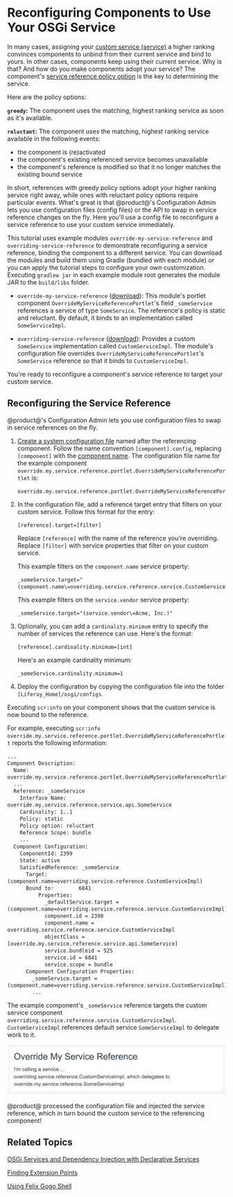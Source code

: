 # Reconfiguring Components to Use Your OSGi Service [](id=reconfiguring-components-to-use-your-service)

In many cases, assigning your
[custom service (service)](/develop/tutorials/-/knowledge_base/7-1/creating-a-custom-osgi-service)
a higher ranking convinces components to unbind from their current service and bind to yours. In other cases, components keep using their
current service. Why is that? And how do you make components adopt your service?
The component's
[service reference policy option](/develop/tutorials/-/knowledge_base/7-1/examining-an-osgi-service-to-override#step-3-gather-reference-configuration-details-if-reconfiguration-is-needed)
is the key to determining the service. 

Here are the policy options:

**`greedy`:** The component uses the matching, highest ranking service as soon 
as it's available. 

**`reluctant`:** The component uses the matching, highest ranking service 
available in the following events:

-   the component is (re)activated
-   the component's existing referenced service becomes unavailable
-   the component's reference is modified so that it no longer matches the 
    existing bound service 

In short, references with greedy policy options adopt your higher ranking
service right away, while ones with reluctant policy options require particular
events. What's great is that  @product@'s Configuration Admin lets you use
configuration files (config files) or the API to swap in service reference
changes on the fly. Here you'll use a config file to reconfigure a service
reference to use your custom service immediately. 

This tutorial uses example modules `override-my-service-reference` and
`overriding-service-reference` to demonstrate reconfiguring a service reference,
binding the component to a different service.   You can download the modules and
build them using Gradle (bundled with each module) or you can apply the tutorial
steps to configure your own customization. Executing `gradlew jar` in each
example module root generates the module JAR to the `build/libs` folder. 

-   `override-my-service-reference` 
    ([download](https://dev.liferay.com/documents/10184/656312/override-my-service-reference.zip)):
    This module's portlet component `OverrideMyServiceReferencePortlet`'s field
    `_someService` references a service of type `SomeService`. The reference's
    policy is static and reluctant. By default, it binds to an implementation
    called `SomeServiceImpl`. 

-   `overriding-service-reference`
    ([download](https://dev.liferay.com/documents/10184/656312/overriding-service-reference.zip)):
    Provides a custom `SomeService` implementation called `CustomServiceImpl`.
    The module's configuration file overrides
    `OverrideMyServiceReferencePortlet`'s `SomeService` reference so that it
    binds to `CustomServiceImpl`. 

You're ready to reconfigure a component's service reference to target your
custom service.

## Reconfiguring the Service Reference [](id=reconfiguring-the-service-reference)

@product@'s Configuration Admin lets you use configuration files to
swap in service references on the fly. 

1.  [Create a system configuration file](/discover/portal/-/knowledge_base/7-1/understanding-system-configuration-files)
    named after the referencing component. Follow the name convention 
    `[component].config`, replacing `[component]` with the
    [component name](/develop/tutorials/-/knowledge_base/7-1/examining-an-osgi-service-to-override#step-3-gather-reference-configuration-details-if-reconfiguration-is-needed). 
    The configuration file name for the example component `override.my.service.reference.portlet.OverrideMyServiceReferencePortlet`
    is: 

        override.my.service.reference.portlet.OverrideMyServiceReferencePortlet.config

2.  In the configuration file, add a reference target entry that filters on your
    custom service. Follow this format for the entry:

        [reference].target=[filter]

    Replace `[reference]` with the name of the reference you're overriding. 
    Replace `[filter]` with service properties that filter on your custom 
    service. 

    This example filters on the `component.name` service property:

        _someService.target="(component.name\=overriding.service.reference.service.CustomServiceImpl)" 

    This example filters on the `service.vendor` service property:

        _someService.target="(service.vendor\=Acme, Inc.)"

3.  Optionally, you can add a `cardinality.minimum` entry to specify the
    number of services the reference can use. Here's the format:

        [reference].cardinality.minimum=[int]

    Here's an example cardinality minimum:

        _someService.cardinality.minimum=1

4.  Deploy the configuration by copying the configuration file into the folder
    `[Liferay_Home]/osgi/configs`. 

Executing `scr:info` on your component shows that the custom service is now
bound to the reference. 

For example, executing
`scr:info override.my.service.reference.portlet.OverrideMyServiceReferencePortlet`
reports the following information:

    ...
    Component Description:
      Name: override.my.service.reference.portlet.OverrideMyServiceReferencePortlet
      ...
      Reference: _someService
        Interface Name: override.my.service.reference.service.api.SomeService
        Cardinality: 1..1
        Policy: static
        Policy option: reluctant
        Reference Scope: bundle
        ...
      Component Configuration:
        ComponentId: 2399
        State: active
        SatisfiedReference: _someService
          Target: (component.name=overriding.service.reference.CustomServiceImpl)
          Bound to:        6841
              Properties:
                _defaultService.target = (component.name=overriding.service.reference.service.CustomServiceImpl)
                component.id = 2398
                component.name = overriding.service.reference.service.CustomServiceImpl
                objectClass = [override.my.service.reference.service.api.SomeService]
                service.bundleid = 525
                service.id = 6841
                service.scope = bundle
          Component Configuration Properties:
            _someService.target = (component.name=overriding.service.reference.service.CustomServiceImpl)
            ...

The example component's `_someService` reference targets the custom service
component `overriding.service.reference.service.CustomServiceImpl`.
`CustomServiceImpl` references default service `SomeServiceImpl` to delegate
work to it. 

![Figure 1: Because the example component's service reference is overridden by the configuration file deployment, the portlet indicates it's calling the custom service.](../../../images/overriding-service-refs-result.png)

@product@ processed the configuration file and injected the service reference,
which in turn bound the custom service to the referencing component! 

## Related Topics [](id=related-topics)

[OSGi Services and Dependency Injection with Declarative Services](/develop/tutorials/-/knowledge_base/7-1/osgi-services-and-dependency-injection-with-declarative-services)

[Finding Extension Points](/develop/tutorials/-/knowledge_base/7-1/finding-extension-points)

[Using Felix Gogo Shell](/develop/reference/-/knowledge_base/7-1/using-the-felix-gogo-shell)
